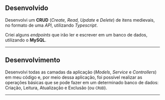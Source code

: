 ## Desenvolvido

Desenvolvi um **CRUD** (_Create, Read, Update_ e _Delete_) de itens medievais, no formato de uma _API_, utilizando _Typescript_.

Criei alguns _endpoints_ que irão ler e escrever em um banco de dados, utilizando o **MySQL**.

---
## Desenvolvimento

Desenvolvi todas as camadas da aplicação (_Models_, _Service_ e _Controllers_) em meu código e, por meio dessa aplicação, foi possível realizar as operações básicas que se pode fazer em um determinado banco de dados: Criação, Leitura, Atualização e Exclusão (ou `CRUD`).

---